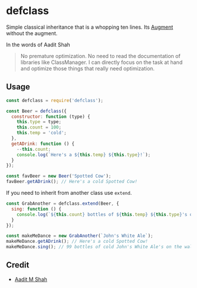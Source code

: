 # defclass
Simple classical inheritance that is a whopping ten lines. Its [Augment](http://github.com/javascript/augment) without the augment.

In the words of Aadit Shah
> No premature optimization. No need to read the documentation of libraries like ClassManager. I can directly focus on the task at hand and optimize those things that really need optimization.


## Usage
```js
const defclass = require('defclass');

const Beer = defclass({
  constructor: function (type) {
    this.type = type;
    this.count = 100;
    this.temp = 'cold';
  },
  getADrink: function () {
    --this.count;
    console.log(`Here's a ${this.temp} ${this.type}!`);
  }
});

const favBeer = new Beer('Spotted Cow');
favBeer.getADrink(); // Here's a cold Spotted Cow!
```

If you need to inherit from another class use `extend`.
```js
const GrabAnother = defclass.extend(Beer, {
  sing: function () {
    console.log(`${this.count} bottles of ${this.temp} ${this.type}'s on the wall.`);
  }
});

const makeMeDance = new GrabAnother(`John's White Ale`);
makeMeDance.getADrink(); // Here's a cold Spotted Cow!
makeMeDance.sing(); // 99 bottles of cold John's White Ale's on the wall.
```

## Credit
+ [Aadit M Shah](http://aaditmshah.github.io/) 
